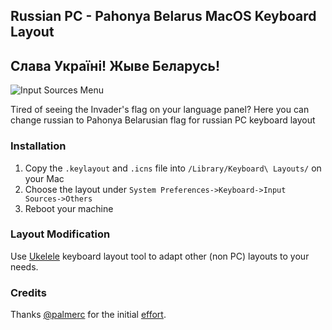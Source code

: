 ## Russian PC - Pahonya Belarus MacOS Keyboard Layout

## Cлава Україні! Жыве Беларусь!

![Input Sources Menu](https://i.imgur.com/bOT2WiAm.png)

Tired of seeing the Invader's flag on your language panel? Here  you can change russian to Pahonya Belarusian flag for russian PC keyboard layout

### Installation
1. Copy the `.keylayout` and `.icns` file into `/Library/Keyboard\ Layouts/` on your Mac
2. Choose the layout under `System Preferences->Keyboard->Input Sources->Others`
3. Reboot your machine

### Layout Modification 
 Use [Ukelele](http://scripts.sil.org/ukelele) keyboard layout tool to adapt other (non PC) layouts to your needs.

### Credits
Thanks [@palmerc](https://github.com/palmerc/Ukrainian-Russian) for the initial [effort](https://github.com/palmerc/Ukrainian-Russian).


